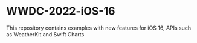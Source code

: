 # WWDC-2022-iOS-16

This repository contains examples with new features for iOS 16, APIs such as WeatherKit and Swift Charts
